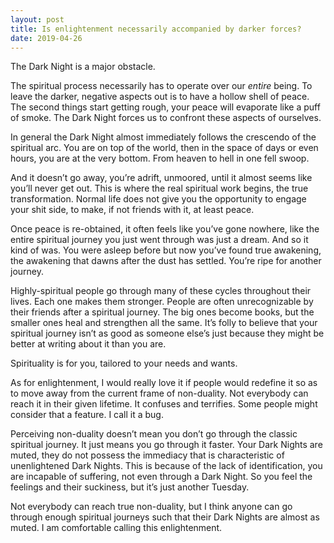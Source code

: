 ```yaml
---
layout: post
title: Is enlightenment necessarily accompanied by darker forces?
date: 2019-04-26
---
```


<p>The Dark Night is a major obstacle.</p><p>The spiritual process necessarily has to operate over our <i>entire</i> being. To leave the darker, negative aspects out is to have a hollow shell of peace. The second things start getting rough, your peace will evaporate like a puff of smoke. The Dark Night forces us to confront these aspects of ourselves.</p><p>In general the Dark Night almost immediately follows the crescendo of the spiritual arc. You are on top of the world, then in the space of days or even hours, you are at the very bottom. From heaven to hell in one fell swoop.</p><p>And it doesn’t go away, you’re adrift, unmoored, until it almost seems like you’ll never get out. This is where the real spiritual work begins, the true transformation. Normal life does not give you the opportunity to engage your shit side, to make, if not friends with it, at least peace.</p><p>Once peace is re-obtained, it often feels like you’ve gone nowhere, like the entire spiritual journey you just went through was just a dream. And so it kind of was. You were asleep before but now you’ve found true awakening, the awakening that dawns after the dust has settled. You’re ripe for another journey.</p><p>Highly-spiritual people go through many of these cycles throughout their lives. Each one makes them stronger. People are often unrecognizable by their friends after a spiritual journey. The big ones become books, but the smaller ones heal and strengthen all the same. It’s folly to believe that your spiritual journey isn’t as good as someone else’s just because they might be better at writing about it than you are.</p><p>Spirituality is for you, tailored to your needs and wants.</p><p>As for enlightenment, I would really love it if people would redefine it so as to move away from the current frame of non-duality. Not everybody can reach it in their given lifetime. It confuses and terrifies. Some people might consider that a feature. I call it a bug.</p><p>Perceiving non-duality doesn’t mean you don’t go through the classic spiritual journey. It just means you go through it faster. Your Dark Nights are muted, they do not possess the immediacy that is characteristic of unenlightened Dark Nights. This is because of the lack of identification, you are incapable of suffering, not even through a Dark Night. So you feel the feelings and their suckiness, but it’s just another Tuesday.</p><p>Not everybody can reach true non-duality, but I think anyone can go through enough spiritual journeys such that their Dark Nights are almost as muted. I am comfortable calling this enlightenment.</p>

